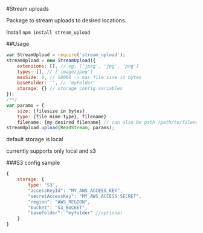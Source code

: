 #Stream uploads

Package to stream uploads to desired locations.

Install
`npm install stream_upload`

##Usage

```javascript
var StreamUpload = require('stream_upload');
streamUpload = new StreamUpload({
    extensions: [], // eg. ['jpeg', 'jpg', 'png']
    types: [], // ['image/jpeg']
    maxSize: 0, // 50000 -> max file size in bytes
    baseFolder: '', // 'myFolder'
    storage: {} // storage config variables
});
/**/
var params = {
    size: {filesize in bytes},
    type: {file mime-type}, filename}
    filename: {my desired filename} // can also be path /path/to/filename.ext
streamUpload.upload(ReadStream, params);
```

default storage is local

currently supports only local and s3

###S3 config sample 
```javascript
{
    storage: {
        type: 'S3',
        "accessKeyId": "MY_AWS_ACCESS_KEY",
        "secretAccessKey": "MY_AWS_ACCESS_SECRET",
        "region": "AWS_REGION",
        "bucket": "S3_BUCKET",
        "baseFolder": "myfolder" //optional
    }
}
```